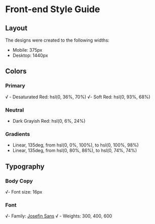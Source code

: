 # Front-end Style Guide

## Layout

The designs were created to the following widths:

- Mobile: 375px
- Desktop: 1440px

## Colors

### Primary

√ - Desaturated Red: hsl(0, 36%, 70%)
√- Soft Red: hsl(0, 93%, 68%)

### Neutral

- Dark Grayish Red: hsl(0, 6%, 24%)

### Gradients

- Linear, 135deg, from hsl(0, 0%, 100%), to hsl(0, 100%, 98%)
- Linear, 135deg, from hsl(0, 80%, 86%), to hsl(0, 74%, 74%)

## Typography

### Body Copy

√- Font size: 16px

### Font

√- Family: [Josefin Sans](https://fonts.google.com/specimen/Josefin+Sans)
√ - Weights: 300, 400, 600
